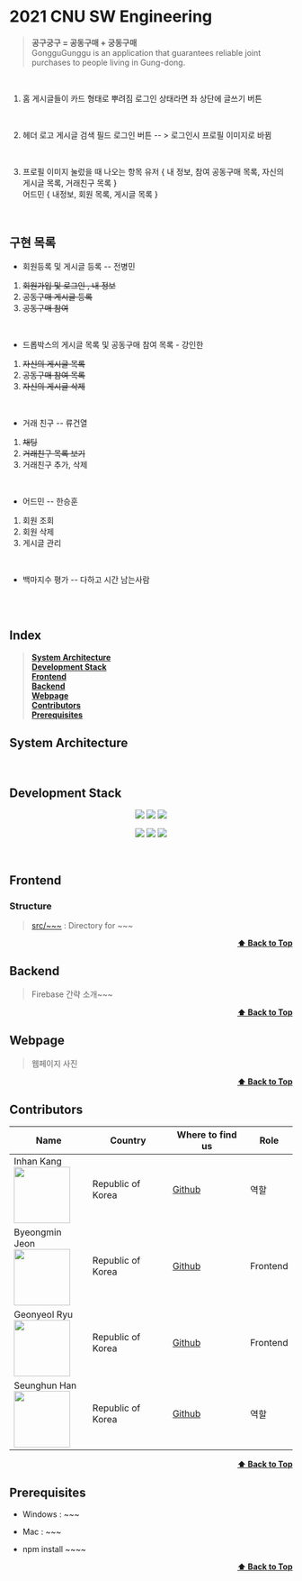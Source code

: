 # 2021 CNU SW Engineering
> **공구궁구 = 공동구매 + 궁동구매** <br/>
> GongguGunggu is an application that guarantees reliable joint purchases to people living in Gung-dong.

<br/>

1. 홈
게시글들이 카드 형태로 뿌려짐
로그인 상태라면 좌 상단에 글쓰기 버튼

<br/>

2. 헤더
로고
게시글 검색 필드
로그인 버튼 -- > 로그인시 프로필 이미지로 바뀜

<br/>

3. 프로필 이미지 눌렀을 때 나오는 항목
유저 { 내 정보, 참여 공동구매 목록, 자신의 게시글 목록, 거래친구 목록 } <br/>
어드민 { 내정보, 회원 목록, 게시글 목록 }<br/>

<br/>

## 구현 목록

- 회원등록 및 게시글 등록 -- 전병민
1. ~~회원가입 및 로그인 , 내 정보~~
2. ~~공동구매 게시글 등록~~
3. ~~공동구매 참여~~

<br/>

- 드롭박스의 게시글 목록 및 공동구매 참여 목록 - 강인한
1. ~~자신의 게시글 목록~~
2. ~~공동구매 참여 목록~~
3. ~~자신의 게시글 삭제~~

<br/>

- 거래 친구 -- 류건열
1. ~~채팅~~
2. ~~거래친구 목록 보기~~
3. 거래친구 추가, 삭제

<br/>

- 어드민 -- 한승훈
1. 회원 조회
2. 회원 삭제
3. 게시글 관리

<br/>

- 백마지수 평가 -- 다하고 시간 남는사람

<br/>
<br/>

## Index
> <b><a href="#system-architecture">System Architecture</a></b><br>
> <b><a href="#development-stack">Development Stack</a> </b><br>
> <b><a href="#frontend">Frontend</a></b>  <br>
> <b><a href="#backend">Backend</a></b><br>
> <b><a href="#webpage">Webpage</a></b><br>
> <b><a href="#contributors">Contributors</a></b><br>
> <b><a href="#prerequisites">Prerequisites</a></b><br>

## System Architecture


<br>

## Development Stack
<p align="center">
  <img src="https://img.shields.io/badge/React-v17.0.2-blue" />
  <img src="https://img.shields.io/badge/Firebase-blue" />
  <img src="https://img.shields.io/badge/VSCode-blue" />
</p>
<p align="center" text-align="center" width="100%">
  <img src="https://img.shields.io/github/contributors/2021-CNU-SW-Engineering-Team-3/gonggugunggu?color=brightgreen" />
  <img src="https://img.shields.io/github/last-commit/2021-CNU-SW-Engineering-Team-3/gonggugunggu?color=red" />
  <img src="https://img.shields.io/github/commit-activity/w/2021-CNU-SW-Engineering-Team-3/gonggugunggu?color=red" />
</p>

<br>

## Frontend
### Structure
  > [src/~~~](./src/~~~) : Directory for ~~~   

<div align="right">
    <b><a href="#2021-cnu-sw-engineering">⬆️ Back to Top</a></b>
</div>

## Backend
  > Firebase 간략 소개~~~

<div align="right">
    <b><a href="#2021-cnu-sw-engineering">⬆️ Back to Top</a></b>
</div>

## Webpage
  > 웹페이지 사진


<div align="right">
    <b><a href="#2021-cnu-sw-engineering">⬆️ Back to Top</a></b>
</div>


## Contributors
| Name | Country | Where to find us | Role |
| ---- | ------- | ----------------- | ---- |
| Inhan Kang <br /> <img src="https://avatars.githubusercontent.com/inhan05053" width="100" />  | Republic of Korea | [Github](https://github.com/inhan05053)| 역할 |
| Byeongmin Jeon <br /> <img src="https://avatars.githubusercontent.com/jeonbyeongmin" width="100" />  | Republic of Korea | [Github](https://github.com/jeonbyeongmin)| Frontend |
| Geonyeol Ryu <br /> <img src="https://avatars.githubusercontent.com/rjsduf0503" width="100" />  | Republic of Korea | [Github](https://github.com/rjsduf0503)| Frontend |
| Seunghun Han <br /> <img src="https://avatars.githubusercontent.com/gooriiie" width="100" />  | Republic of Korea | [Github](https://github.com/gooriiie)| 역할 |

<div align="right">
    <b><a href="#2021-cnu-sw-engineering">⬆️ Back to Top</a></b>
</div>

## Prerequisites

-   Windows : ~~~
-   Mac : ~~~

-   npm install ~~~~

<div align="right">
    <b><a href="#2021-cnu-sw-engineering">⬆️ Back to Top</a></b>
</div>
